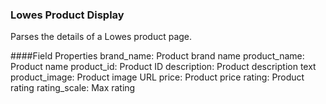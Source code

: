 ### Lowes Product Display
Parses the details of a Lowes product page.

####Field Properties
    brand_name: Product brand name
    product_name: Product name
    product_id: Product ID
    description: Product description text
    product_image: Product image URL
    price: Product price
    rating: Product rating
    rating_scale: Max rating

